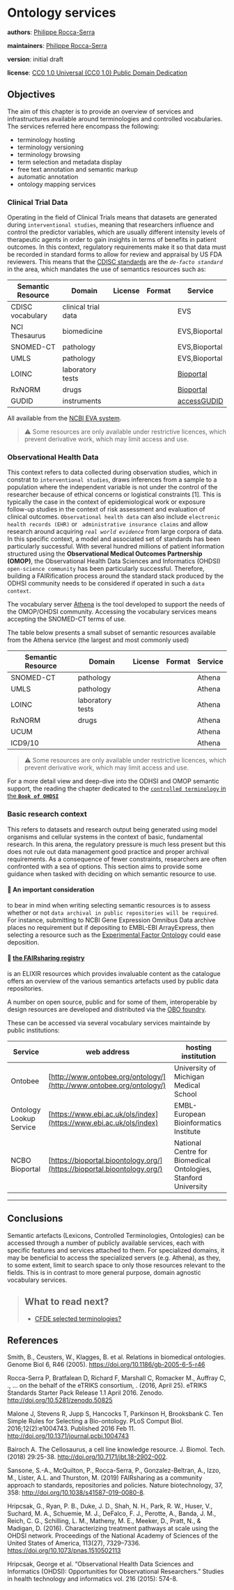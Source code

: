 # Ontology services

**authors**: [Philippe Rocca-Serra](https://orcid.org/0000-0001-9853-5668)

**maintainers**: [Philippe Rocca-Serra](https://orcid.org/0000-0001-9853-5668)

**version**: initial draft

**license**: [CC0 1.0 Universal (CC0 1.0) Public Domain Dedication](https://creativecommons.org/publicdomain/zero/1.0/deed.en)

        

## Objectives

The aim of this chapter is to provide an overview of services and infrastructures available around terminologies and controlled vocabularies.  The services referred here encompass the following:
* terminology hosting
* terminology versioning
* terminology browsing
* term selection and metadata display
* free text annotation and semantic markup
* automatic annotation
* ontology mapping services


### Clinical Trial Data

Operating in the field of Clinical Trials means that datasets are generated during `interventional studies`, meaning that researchers influence and control the predictor variables, which are usually different intensity levels of therapeutic agents in order to gain insights in terms of benefits in patient outcomes.
In this context, regulatory requirements make it so that data must be recorded in standard forms to allow for review and appraisal by US FDA reviewers. This means that the [CDISC standards](https://www.cdisc.org/standards) are the *`de-facto standard`* in the area, which mandates the use of semantics resources such as:

| Semantic Resource|Domain |License |Format |Service|
|--|--|--|--|--|
|CDISC vocabulary|clinical trial data|||EVS|
|NCI Thesaurus|biomedicine|||EVS,Bioportal|
|SNOMED-CT|pathology|||EVS,Bioportal|
|UMLS|pathology|||EVS,Bioportal|
|LOINC|laboratory tests|||[Bioportal](https://bioportal.bioontology.org/ontologies/LOINC)|
|RxNORM|drugs|||[Bioportal](https://bioportal.bioontology.org/ontologies/RXNORM)|
|GUDID|instruments|||[accessGUDID](https://accessgudid.nlm.nih.gov/)|

All available from the [NCBI EVA system](https://evs.nci.nih.gov/).

> :warning:  Some resources are only available under restrictive licences, which prevent derivative work, which may limit access and use. 


### Observational Health Data

This context refers to data collected during observation studies, which in constrat to `interventional studies`, draws inferences from a sample to a population where the independent variable is not under the control of the researcher because of ethical concerns or logistical constraints [1]. This is typically the case in the context of epidemiological work or exposure follow-up studies in the context of risk assessment and evaluation of clinical outcomes. `Observational health data` can also include `electronic health records (EHR)` or ` administrative insurance claims` and allow research around acquiring *`real world evidence`* from large corpora of data.
In this specific context, a model and associated set of standards has been particularly successful. With several hundred millions of patient information structured using the **Observational Medical Outcomes Partnership (OMOP)**, the Observational Health Data Sciences and Informatics (OHDSI) `open-science community` has been particularly successful. Therefore, building a FAIRification process around the standard stack produced by the ODHSI community needs to be considered if operated in such a `data context`.


The vocabulary server [Athena](https://athena.ohdsi.org/search-terms/terms) is the tool developed to support the needs of the OMOP/OHDSI community. Accessing the vocabulary services means accepting the SNOMED-CT terms of use.

The table below presents a small subset of semantic resources available from the Athena service (the largest and most commonly used)

| Semantic Resource|Domain |License |Format |Service|
|--|--|--|--|--|
|SNOMED-CT|pathology|||Athena|
|UMLS|pathology|||Athena|
|LOINC|laboratory tests|||Athena|
|RxNORM|drugs|||Athena|
|UCUM||||Athena|
|ICD9/10||||Athena|


> :warning:  Some resources are only available under restrictive licences, which prevent derivative work, which may limit access and use. 


For a more detail view and deep-dive into the ODHSI and OMOP semantic support, the reading the chapter dedicated to the [`controlled terminology` in the **`Book of OHDSI`**](https://ohdsi.github.io/TheBookOfOhdsi/StandardizedVocabularies.html)


### Basic research context

This refers to datasets and research output being generated using model organisms and cellular systems in the context of basic, fundamental research. In this arena, the regulatory pressure is much less present but this does not rule out data management good practice and proper archival requirements.
As a consequence of fewer constraints, researchers are often confronted with a sea of options. This section aims to provide some guidance when tasked with deciding on which semantic resource to use.

#### :bell: **An important consideration** 
to bear in mind when writing selecting semantic resources is to assess whether or not `data archival in public repositories will be required`. For instance, submitting to NCBI Gene Expression Omnibus Data archive places no requirement but if depositing to EMBL-EBI ArrayExpress, then selecting a resource such as the [Experimental Factor Ontology](https://www.ebi.ac.uk/efo/) could ease deposition.

#### :bell: **[the FAIRsharing registry](https://fairsharing.org)** 
is an ELIXIR resources which provides invaluable content as the catalogue offers an overview of the various semantics artefacts used by public data repositories.

A number on open source, public and for some of them, interoperable by design resources are developed and distributed via the [OBO foundry](http://www.obofoundry.org/). 

These can be accessed via several vocabulary services maintainde by public institutions:

|Service|web address|hosting institution|
|-|-|-|
|Ontobee|[http://www.ontobee.org/ontology/](http://www.ontobee.org/ontology/)|University of Michigan Medical School|
|Ontology Lookup Service|[https://www.ebi.ac.uk/ols/index](https://www.ebi.ac.uk/ols/index)|EMBL-European Bioinformatics Institute|
|NCBO Bioportal|[https://bioportal.bioontology.org/](https://bioportal.bioontology.org/)|National Centre for Biomedical Ontologies, Stanford University| 

---

## Conclusions

Semantic artefacts (Lexicons, Controlled Terminologies, Ontologies) can be accessed through a number of publicly available services, each with specific features and services attached to them.
For specialized domains, it may be beneficial to access the specialized servers (e.g. Athena), as they, to some extent, limit to search space to only those resources relevant to the fields.
This is in contrast to more general purpose, domain agnostic vocabulary services.
> ##  What to read next?
> * [CFDE selected terminologies?](./cfde-terminologies.md)




## References

Smith, B., Ceusters, W., Klagges, B. et al. Relations in biomedical ontologies. Genome Biol 6, R46 (2005). <https://doi.org/10.1186/gb-2005-6-5-r46>

Rocca-Serra P, Bratfalean D, Richard F, Marshall C, Romacker M., Auffray C, ., … on the behalf of the eTRIKS consortium, . (2016, April 25). eTRIKS Standards Starter Pack Release 1.1 April 2016. Zenodo. <http://doi.org/10.5281/zenodo.50825>

Malone J, Stevens R, Jupp S, Hancocks T, Parkinson H, Brooksbank C. Ten Simple Rules for Selecting a Bio-ontology. PLoS Comput Biol. 2016;12(2):e1004743. Published 2016 Feb 11. <http://doi.org/10.1371/journal.pcbi.1004743>

Bairoch A. The Cellosaurus, a cell line knowledge resource. J. Biomol. Tech. (2018) 29:25-38. <http://doi.org/10.7171/jbt.18-2902-002>.

Sansone, S.-A., McQuilton, P., Rocca-Serra, P., Gonzalez-Beltran, A., Izzo, M., Lister, A.L. and Thurston, M. (2019) FAIRsharing as a community approach to standards, repositories and policies. Nature biotechnology, 37, 358: <http://doi.org/10.1038/s41587-019-0080-8>.

Hripcsak, G., Ryan, P. B., Duke, J. D., Shah, N. H., Park, R. W., Huser, V., Suchard, M. A., Schuemie, M. J., DeFalco, F. J., Perotte, A., Banda, J. M., Reich, C. G., Schilling, L. M., Matheny, M. E., Meeker, D., Pratt, N., & Madigan, D. (2016). Characterizing treatment pathways at scale using the OHDSI network. Proceedings of the National Academy of Sciences of the United States of America, 113(27), 7329–7336. <https://doi.org/10.1073/pnas.1510502113>

Hripcsak, George et al. “Observational Health Data Sciences and Informatics (OHDSI): Opportunities for Observational Researchers.” Studies in health technology and informatics vol. 216 (2015): 574-8.



